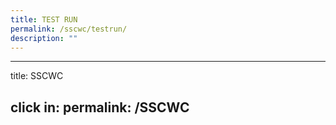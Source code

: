 ```yaml
---
title: TEST RUN
permalink: /sscwc/testrun/
description: ""
---
```

---
title: SSCWC 

click in: permalink: /SSCWC
---